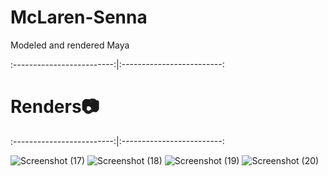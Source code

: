# McLaren-Senna
Modeled and rendered Maya 

:-------------------------:|:-------------------------:

# Renders:camera:

:-------------------------:|:-------------------------:

![Screenshot (17)](https://user-images.githubusercontent.com/69960006/133371875-2989801c-3dcd-4dd6-b84c-7b8b076804ce.png)
![Screenshot (18)](https://user-images.githubusercontent.com/69960006/133371899-8ea353c5-e0d0-47c6-89b2-7fbf393fe115.png)
![Screenshot (19)](https://user-images.githubusercontent.com/69960006/133371947-677955f0-8c4e-474c-9cb7-b97e52024ce5.png)
![Screenshot (20)](https://user-images.githubusercontent.com/69960006/133371954-2691b15a-df81-4807-958e-cfeea265547a.png)

